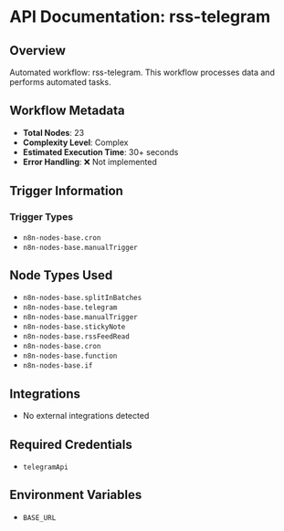 # API Documentation: rss-telegram

## Overview
Automated workflow: rss-telegram. This workflow processes data and performs automated tasks.

## Workflow Metadata
- **Total Nodes**: 23
- **Complexity Level**: Complex
- **Estimated Execution Time**: 30+ seconds
- **Error Handling**: ❌ Not implemented

## Trigger Information
### Trigger Types
- `n8n-nodes-base.cron`
- `n8n-nodes-base.manualTrigger`

## Node Types Used
- `n8n-nodes-base.splitInBatches`
- `n8n-nodes-base.telegram`
- `n8n-nodes-base.manualTrigger`
- `n8n-nodes-base.stickyNote`
- `n8n-nodes-base.rssFeedRead`
- `n8n-nodes-base.cron`
- `n8n-nodes-base.function`
- `n8n-nodes-base.if`

## Integrations
- No external integrations detected

## Required Credentials
- `telegramApi`

## Environment Variables
- `BASE_URL`
